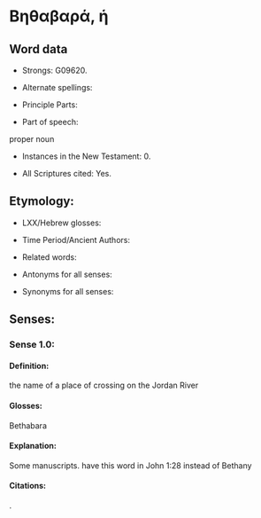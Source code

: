 # Βηθαβαρά, ἡ

<!-- Status: S2=NeedsFinalCheck -->
<!-- Lexica used for edits: BDAG, FFM, LN, A-S -->

<!-- This word is not used in the UGNT text -->


## Word data

* Strongs: G09620.


* Alternate spellings:

* Principle Parts: 

* Part of speech: 

proper noun

* Instances in the New Testament: 0.

* All Scriptures cited: Yes.

## Etymology: 

* LXX/Hebrew glosses: 

* Time Period/Ancient Authors: 

* Related words: 

* Antonyms for all senses:

* Synonyms for all senses: 

## Senses:

### Sense  1.0: 

#### Definition: 

the name of a place of crossing on the Jordan River

#### Glosses: 

Bethabara

#### Explanation: 

Some manuscripts. have this word in John 1:28 instead of Bethany

#### Citations: 

.
